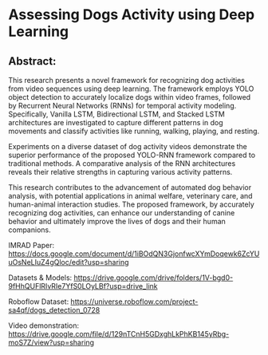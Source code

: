 # Assessing Dogs Activity using Deep Learning

## Abstract:
This research presents a novel framework for recognizing dog activities from video sequences using deep learning. The framework employs YOLO object detection to accurately localize dogs within video frames, followed by Recurrent Neural Networks (RNNs) for temporal activity modeling. Specifically, Vanilla LSTM, Bidirectional LSTM, and Stacked LSTM architectures are investigated to capture different patterns in dog movements and classify activities like running, walking, playing, and resting.

Experiments on a diverse dataset of dog activity videos demonstrate the superior performance of the proposed YOLO-RNN framework compared to traditional methods. A comparative analysis of the RNN architectures reveals their relative strengths in capturing various activity patterns.

This research contributes to the advancement of automated dog behavior analysis, with potential applications in animal welfare, veterinary care, and human-animal interaction studies. The proposed framework, by accurately recognizing dog activities, can enhance our understanding of canine behavior and ultimately improve the lives of dogs and their human companions.


IMRAD Paper: https://docs.google.com/document/d/1iBOdQN3GjonfwcXYmDoqewk6ZcYUuOsNeLIuZ4gQloc/edit?usp=sharing

Datasets & Models: https://drive.google.com/drive/folders/1V-bgd0-9fHhQUFlRIvRIe7YfS0LOyLBf?usp=drive_link

Roboflow Dataset: https://universe.roboflow.com/project-sa4qf/dogs_detection_0728

Video demonstration: https://drive.google.com/file/d/129nTCnH5GDxghLkPhKB145yRbg-moS7Z/view?usp=sharing

